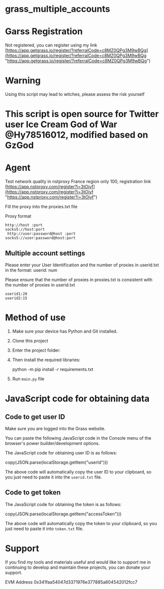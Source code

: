 # grass\_multiple\_accounts

# Garss Registration

Not registered, you can register using my link [https://app.getgrass.io/register/?referralCode=c8MZ0QPg3M9wBQg](https://app.getgrass.io/register/?referralCode=c8MZ0QPg3M9wBQg "https://app.getgrass.io/register/?referralCode=c8MZ0QPg3M9wBQg")

# Warning

Using this script may lead to witches, please assess the risk yourself

# This script is **open source** **for Twitter user Ice Cream God of War @Hy78516012, modified based on GzGod**

# Agent

Test network quality in nstproxy France region only 100, registration link [https://app.nstproxy.com/register?i=3tOiyf](https://app.nstproxy.com/register?i=3tOiyf "https://app.nstproxy.com/register?i=3tOiyf")

Fill the proxy into the proxies.txt file

Proxy format

```text
http://host :port
socks5://host:port
 http://user:password@host :port
socks5://user:password@host:port
```

## Multiple account settings

Please enter your User Identification and the number of proxies in userid.txt in the format: userid: num

Please ensure that the number of proxies in proxies.txt is consistent with the number of proxies in userid.txt

```纯文本
userid1:20
userid2:15
```

# Method of use

1. Make sure your device has Python and Git installed.
2. Clone this project
3. Enter the project folder:
4. Then install the required libraries:

   python -m pip install -r requirements.txt
5. Run `main.py` file

# **JavaScript** **code for obtaining data**

## **Code to get user ID**

Make sure you are logged into the Grass website.

You can paste the following JavaScript code in the Console menu of the browser's power builder/development options.

The JavaScript code for obtaining user ID is as follows:

copy(JSON.parse(localStorage.getItem("userId")))

The above code will automatically copy the user ID to your clipboard, so you just need to paste it into the `userid.txt` file.

## **Code to get token**

The JavaScript code for obtaining the token is as follows:

copy(JSON.parse(localStorage.getItem("accessToken")))

The above code will automatically copy the token to your clipboard, so you just need to paste it into `token.txt` file.

# Support

If you find my tools and materials useful and would like to support me in continuing to develop and maintain these projects, you can donate your support.

EVM Address 0x341faa54047d3371976e377885a604542012fcc7
